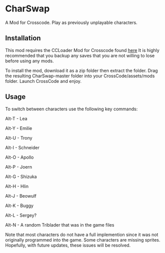 # CharSwap
A Mod for Crosscode. Play as previously unplayable characters.

## Installation
This mod requires the CCLoader Mod for Crosscode found [here](https://github.com/CCDirectLink/CCLoader)
It is highly recommended that you backup any saves that you are not willing to lose before using any mods.

To install the mod, download it as a zip folder then extract the folder. Drag the resulting CharSwap-master folder into your CrossCode/assets/mods folder. Launch CrossCode and enjoy.

## Usage
To switch between characters use the following key commands:

Alt-T - Lea

Alt-Y - Emilie

Alt-U - Trony

Alt-I - Schneider

Alt-O - Apollo

Alt-P - Joern

Alt-G - Shizuka

Alt-H - Hlin

Alt-J - Beowulf

Alt-K - Buggy

Alt-L - Sergey?

Alt-N - A random Triblader that was in the game files

Note that most characters do not have a full implemention since it was not originally programmed into the game. Some characters are missing sprites. Hopefully, with future updates, these issues will be resolved.
